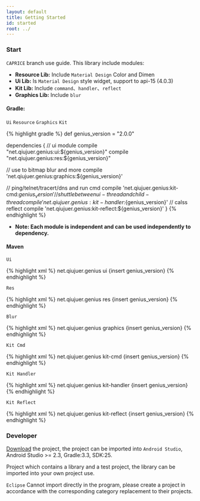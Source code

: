 ```yaml
---
layout: default
title: Getting Started
id: started
root: ../
---
```


### Start

`CAPRICE` branch use guide. This library include modules: 

* **Resource Lib:** Include `Material Design` Color and Dimen
* **Ui Lib:** Is `Material Design` style widget, support to api-15 (4.0.3) 
* **Kit Lib:** Include `command`、`handler`、`reflect` 
* **Graphics Lib:** Include `blur` 


#### Gradle: 

`Ui` `Resource` `Graphics` `Kit`

{% highlight gradle %}
def genius_version = "2.0.0"

dependencies {
  // ui module
  compile "net.qiujuer.genius:ui:${genius_version}"
  compile "net.qiujuer.genius:res:${genius_version}"

  // use to bitmap blur and more
  compile 'net.qiujuer.genius:graphics:${genius_version}'

  // ping/telnet/tracert/dns and run cmd
  compile 'net.qiujuer.genius:kit-cmd:${genius_version}'
  // shuttle between ui-thread and child-thread
  compile 'net.qiujuer.genius:kit-handler:${genius_version}'
  // calss reflect
  compile 'net.qiujuer.genius:kit-reflect:${genius_version}'
}
{% endhighlight %}


*  **Note: Each module is independent and can be used independently to dependency.**


#### Maven

`Ui`

{% highlight xml %}
<dependency>
    <groupId>net.qiujuer.genius</groupId>
    <artifactId>ui</artifactId>
    <version>{insert genius_version}</version>
</dependency>
{% endhighlight %}


`Res`

{% highlight xml %}
<dependency>
    <groupId>net.qiujuer.genius</groupId>
    <artifactId>res</artifactId>
    <version>{insert genius_version}</version>
</dependency>
{% endhighlight %}


`Blur`

{% highlight xml %}
<dependency>
    <groupId>net.qiujuer.genius</groupId>
    <artifactId>graphics</artifactId>
    <version>{insert genius_version}</version>
</dependency>
{% endhighlight %}


`Kit Cmd`

{% highlight xml %}
<dependency>
    <groupId>net.qiujuer.genius</groupId>
    <artifactId>kit-cmd</artifactId>
    <version>{insert genius_version}</version>
</dependency>
{% endhighlight %}


`Kit Handler`

{% highlight xml %}
<dependency>
    <groupId>net.qiujuer.genius</groupId>
    <artifactId>kit-handler</artifactId>
    <version>{insert genius_version}</version>
</dependency>
{% endhighlight %}


`Kit Reflect`

{% highlight xml %}
<dependency>
    <groupId>net.qiujuer.genius</groupId>
    <artifactId>kit-reflect</artifactId>
    <version>{insert genius_version}</version>
</dependency>
{% endhighlight %}



### Developer

[Download](https://github.com/qiujuer/Genius-Android/archive/master.zip) the project, the project can be imported into `Android Studio`, Android Studio >= 2.3, Gradle:3.3, SDK:25.

Project which contains a library and a test project, the library can be imported into your own project use.

`Eclipse` Cannot import directly in the program, please create a project in accordance with the corresponding category replacement to their projects.